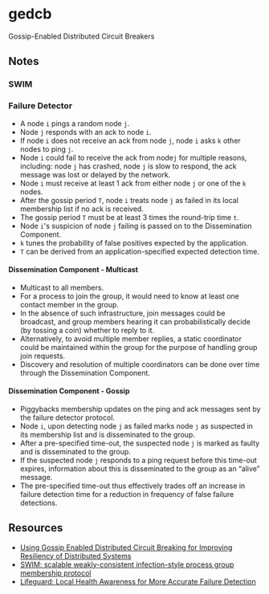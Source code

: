 # gedcb
Gossip-Enabled Distributed Circuit Breakers

## Notes
### SWIM
### Failure Detector
- A node `i` pings a random node `j`.
- Node `j` responds with an ack to node `i`.
- If node `i` does not receive an ack from node `j`, node `i` asks `k` other nodes to ping `j`.
- Node `i` could fail to receive the ack from node`j` for multiple reasons, including: node `j` has crashed, node `j` is slow to respond, the ack message was lost or delayed by the network.
- Node `i` must receive at least 1 ack from either node `j` or one of the `k` nodes.
- After the gossip period `T`, node `i` treats node `j` as failed in its local membership list if no ack is received.
- The gossip period `T` must be at least 3 times the round-trip time `t`.
- Node `i`'s suspicion of node `j` failing is passed on to the Dissemination Component.
- `k` tunes the probability of false positives expected by the application.
- `T` can be derived from an application-specified expected detection time. 

#### Dissemination Component - Multicast
- Multicast to all members.
- For a process to join the group, it would need to know at least one contact member in the group.
- In the absence of such infrastructure, join messages could be broadcast, and group members hearing it can probabilistically decide (by tossing a coin) whether to reply to it.
- Alternatively, to avoid multiple member replies, a static coordinator could be maintained within the group for the purpose of handling group join requests.
- Discovery and resolution of multiple coordinators can be done over time through the Dissemination Component.

#### Dissemination Component - Gossip
- Piggybacks membership updates on the ping and ack messages sent by the failure detector protocol.
- Node `i`, upon detecting node `j` as failed marks node `j` as suspected in its membership list and is disseminated to the group.
- After a pre-specified time-out, the suspected node `j` is marked as faulty and is disseminated to the group.
- If the suspected node `j` responds to a ping request before this time-out expires, information about this is disseminated to the group as an “alive” message.
- The pre-specified time-out thus effectively trades off an increase in failure detection time for a reduction in frequency of false failure detections.

## Resources
- [Using Gossip Enabled Distributed Circuit Breaking for Improving Resiliency of Distributed Systems](https://ieeexplore.ieee.org/document/9779693)
- [SWIM: scalable weakly-consistent infection-style process group membership protocol](https://ieeexplore.ieee.org/document/1028914)
- [Lifeguard: Local Health Awareness for More Accurate Failure Detection](https://ieeexplore.ieee.org/document/8416202)